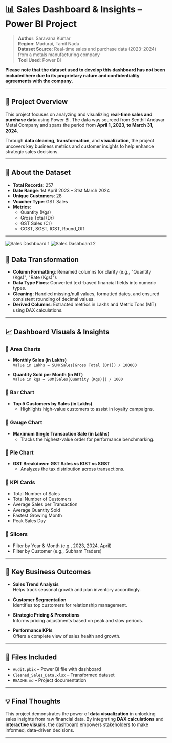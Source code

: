 # 📊 Sales Dashboard & Insights – Power BI Project

> **Author**: Saravana Kumar  
> **Region**: Madurai, Tamil Nadu  
> **Dataset Source**: Real-time sales and purchase data (2023–2024) from a metals manufacturing company  
> **Tool Used**: Power BI

**Please note that the dataset used to develop this dashboard has not been included 
here due to its proprietary nature and confidentiality agreements with the company.**

---

## 📝 Project Overview

This project focuses on analyzing and visualizing **real-time sales and purchase data** using Power BI. The data was sourced from Senthil Andavar Metal Company and spans the period from **April 1, 2023, to March 31, 2024**.

Through **data cleaning**, **transformation**, and **visualization**, the project uncovers key business metrics and customer insights to help enhance strategic sales decisions.

---

## 🧾 About the Dataset

- **Total Records**: 257  
- **Date Range**: 1st April 2023 – 31st March 2024  
- **Unique Customers**: 28  
- **Voucher Type**: GST Sales  
- **Metrics**:
  - Quantity (Kgs)
  - Gross Total (Dr)
  - GST Sales (Cr)
  - CGST, SGST, IGST, Round_Off

---

![Sales Dashboard 1](https://drive.google.com/uc?export=view&id=1RuYLJzFtR9WCEoTRuNa80dAgoC8A_Cmn)
![Sales Dashboard 2](https://drive.google.com/uc?export=view&id=1ZLpM4hY-5cTaTOncInzZEfm96s2qTdid)


## 🔧 Data Transformation

- **Column Formatting**: Renamed columns for clarity (e.g., "Quantity (Kgs)", "Rate (Kgs)").
- **Data Type Fixes**: Converted text-based financial fields into numeric types.
- **Cleaning**: Handled missing/null values, formatted dates, and ensured consistent rounding of decimal values.
- **Derived Columns**: Extracted metrics in Lakhs and Metric Tons (MT) using DAX calculations.

---

## 📈 Dashboard Visuals & Insights

### 🔹 Area Charts

- **Monthly Sales (in Lakhs)**  
  `Value in Lakhs = SUM(Sales[Gross Total (Dr)]) / 100000`

- **Quantity Sold per Month (in MT)**  
  `Value in kgs = SUM(Sales[Quantity (Kgs)]) / 1000`

### 🔹 Bar Chart

- **Top 5 Customers by Sales (in Lakhs)**  
  - Highlights high-value customers to assist in loyalty campaigns.

### 🔹 Gauge Chart

- **Maximum Single Transaction Sale (in Lakhs)**  
  - Tracks the highest-value order for performance benchmarking.

### 🔹 Pie Chart

- **GST Breakdown: GST Sales vs IGST vs SGST**  
  - Analyzes the tax distribution across transactions.

### 🔹 KPI Cards

- Total Number of Sales
- Total Number of Customers
- Average Sales per Transaction
- Average Quantity Sold
- Fastest Growing Month
- Peak Sales Day

### 🔹 Slicers

- Filter by Year & Month (e.g., 2023, 2024, April)
- Filter by Customer (e.g., Subham Traders)

---

## 🚀 Key Business Outcomes

- **Sales Trend Analysis**  
  Helps track seasonal growth and plan inventory accordingly.

- **Customer Segmentation**  
  Identifies top customers for relationship management.

- **Strategic Pricing & Promotions**  
  Informs pricing adjustments based on peak and slow periods.

- **Performance KPIs**  
  Offers a complete view of sales health and growth.

---

## 📂 Files Included

- `Audit.pbix` – Power BI file with dashboard
- `Cleaned_Sales_Data.xlsx` – Transformed dataset
- `README.md` – Project documentation

---



## 💡 Final Thoughts

This project demonstrates the power of **data visualization** in unlocking sales insights from raw financial data. By integrating **DAX calculations** and **interactive visuals**, the dashboard empowers stakeholders to make informed, data-driven decisions.

---


